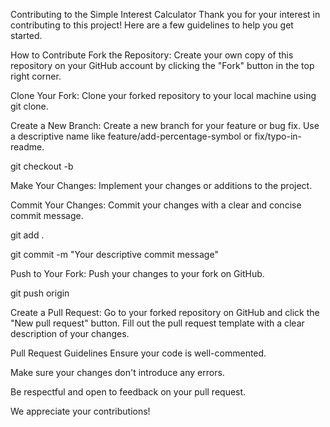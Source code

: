 Contributing to the Simple Interest Calculator
Thank you for your interest in contributing to this project! Here are a few guidelines to help you get started.

How to Contribute
Fork the Repository: Create your own copy of this repository on your GitHub account by clicking the "Fork" button in the top right corner.

Clone Your Fork: Clone your forked repository to your local machine using git clone.

Create a New Branch: Create a new branch for your feature or bug fix. Use a descriptive name like feature/add-percentage-symbol or fix/typo-in-readme.

git checkout -b <branch-name>

Make Your Changes: Implement your changes or additions to the project.

Commit Your Changes: Commit your changes with a clear and concise commit message.

git add .

git commit -m "Your descriptive commit message"

Push to Your Fork: Push your changes to your fork on GitHub.

git push origin <branch-name>

Create a Pull Request: Go to your forked repository on GitHub and click the "New pull request" button. Fill out the pull request template with a clear description of your changes.

Pull Request Guidelines
Ensure your code is well-commented.

Make sure your changes don't introduce any errors.

Be respectful and open to feedback on your pull request.

We appreciate your contributions!
